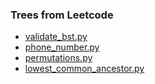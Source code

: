 ### Trees from Leetcode

- [validate_bst.py](https://leetcode.com/problems/validate-binary-search-tree/description/)
- [phone_number.py](https://leetcode.com/problems/letter-combinations-of-a-phone-number/description/)
- [permutations.py](https://leetcode.com/problems/permutations/description/)
- [lowest_common_ancestor.py](https://leetcode.com/problems/lowest-common-ancestor-of-a-binary-search-tree/description/)